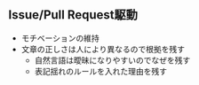## Issue/Pull Request駆動

-   モチベーションの維持
-   文章の正しさは人により異なるので根拠を残す
    -   自然言語は曖昧になりやすいのでなぜを残す
    -   表記揺れのルールを入れた理由を残す
